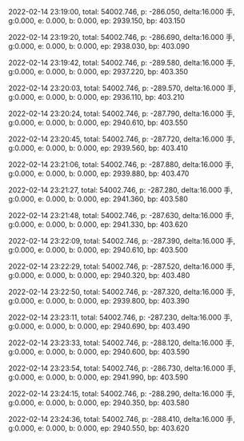 2022-02-14 23:19:00, total: 54002.746, p: -286.050, delta:16.000 手, g:0.000, e: 0.000, b: 0.000, ep: 2939.150, bp: 403.150

2022-02-14 23:19:20, total: 54002.746, p: -286.690, delta:16.000 手, g:0.000, e: 0.000, b: 0.000, ep: 2938.030, bp: 403.090

2022-02-14 23:19:42, total: 54002.746, p: -289.580, delta:16.000 手, g:0.000, e: 0.000, b: 0.000, ep: 2937.220, bp: 403.350

2022-02-14 23:20:03, total: 54002.746, p: -289.570, delta:16.000 手, g:0.000, e: 0.000, b: 0.000, ep: 2936.110, bp: 403.210

2022-02-14 23:20:24, total: 54002.746, p: -287.790, delta:16.000 手, g:0.000, e: 0.000, b: 0.000, ep: 2940.610, bp: 403.550

2022-02-14 23:20:45, total: 54002.746, p: -287.720, delta:16.000 手, g:0.000, e: 0.000, b: 0.000, ep: 2939.560, bp: 403.410

2022-02-14 23:21:06, total: 54002.746, p: -287.880, delta:16.000 手, g:0.000, e: 0.000, b: 0.000, ep: 2939.880, bp: 403.470

2022-02-14 23:21:27, total: 54002.746, p: -287.280, delta:16.000 手, g:0.000, e: 0.000, b: 0.000, ep: 2941.360, bp: 403.580

2022-02-14 23:21:48, total: 54002.746, p: -287.630, delta:16.000 手, g:0.000, e: 0.000, b: 0.000, ep: 2941.330, bp: 403.620

2022-02-14 23:22:09, total: 54002.746, p: -287.390, delta:16.000 手, g:0.000, e: 0.000, b: 0.000, ep: 2940.610, bp: 403.500

2022-02-14 23:22:29, total: 54002.746, p: -287.520, delta:16.000 手, g:0.000, e: 0.000, b: 0.000, ep: 2940.320, bp: 403.480

2022-02-14 23:22:50, total: 54002.746, p: -287.320, delta:16.000 手, g:0.000, e: 0.000, b: 0.000, ep: 2939.800, bp: 403.390

2022-02-14 23:23:11, total: 54002.746, p: -287.230, delta:16.000 手, g:0.000, e: 0.000, b: 0.000, ep: 2940.690, bp: 403.490

2022-02-14 23:23:33, total: 54002.746, p: -288.120, delta:16.000 手, g:0.000, e: 0.000, b: 0.000, ep: 2940.600, bp: 403.590

2022-02-14 23:23:54, total: 54002.746, p: -286.730, delta:16.000 手, g:0.000, e: 0.000, b: 0.000, ep: 2941.990, bp: 403.590

2022-02-14 23:24:15, total: 54002.746, p: -288.290, delta:16.000 手, g:0.000, e: 0.000, b: 0.000, ep: 2940.350, bp: 403.580

2022-02-14 23:24:36, total: 54002.746, p: -288.410, delta:16.000 手, g:0.000, e: 0.000, b: 0.000, ep: 2940.550, bp: 403.620